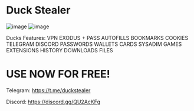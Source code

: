 # Duck Stealer
![image](https://aziz.plsdaddyfuck.me/ogp/6EDunq9cv.png)
![image](https://cdn.discordapp.com/attachments/1255242226921902084/1256359464060190830/image.png?ex=66807b6e&is=667f29ee&hm=3caf10aa95d727723a9f5c422fe5bd12b3f8cf12d8f04b53f86e0c71e2332097&)



Ducks Features:
VPN
EXODUS + PASS
AUTOFILLS
BOOKMARKS
COOKIES
TELEGRAM
DISCORD
PASSWORDS
WALLETS
CARDS
SYSADIM
GAMES
EXTENSIONS
HISTORY
DOWNLOADS
FILES
# USE NOW FOR FREE!
Telegram: https://t.me/duckstealer

Discord: https://discord.gg/QU2AcKFg
